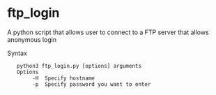 # ftp_login
A python script that allows user to connect to a FTP server that allows anonymous login

Syntax

       python3 ftp_login.py [options] arguments
       Options 
            -H  Specify hostname
            -p  Specify password you want to enter
            
